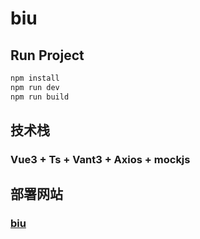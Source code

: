 # biu

## Run Project

```sh
npm install
npm run dev
npm run build
```



## 技术栈

### Vue3 + Ts + Vant3 + Axios + mockjs



## 部署网站

### [biu](http://biu.zhuba.cloud/)
